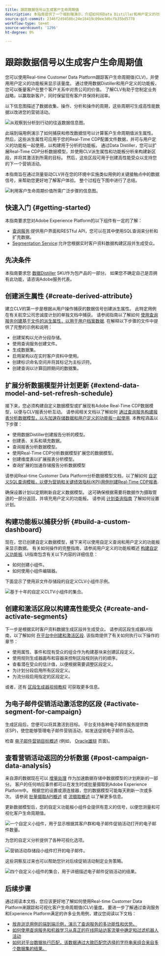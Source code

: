 ```yaml
---
title: 跟踪数据信号以生成客户生命周期值
description: 本指南提供了一个端到端演示，介绍如何将Data Distiller和用户定义的功能板与Real-time Customer Data Platform结合使用来测量和可视化客户生命周期值。
source-git-commit: 2346f2d9450bc24e10419c09ee3dbcfb35bd5778
workflow-type: tm+mt
source-wordcount: '1296'
ht-degree: 0%

---
```


# 跟踪数据信号以生成客户生命周期值

您可以使用Real-time Customer Data Platform跟踪客户生命周期值(CLV)，并使用用户定义的功能板来显示该量度。 通过使用数据Distiller和用户定义的功能板，您可以衡量客户在整个客户关系中对贵公司的价值。 了解CLV有助于您制定业务战略，以赢取新客户，同时保留现有客户并保持利润率。

以下信息图描述了数据收集、操作、分析和操作的周期，这些周期可生成高性能数据以改进您的营销活动。

![从观察到分析到行动的往返数据信息图。](../images/use-cases/infographic-use-case-cycle.png)

此端到端用例演示了如何捕获和修改数据信号以计算客户生命周期值派生属性。 然后，这些派生属性可应用于您的Real-Time CDP配置文件数据，并可与用户定义的功能板一起使用，以构建用于分析的功能板。 通过Data Distiller，您可以扩展Real-Time CDP分析数据模型，并使用CLV派生属性和功能板分析来构建新区段，并将其激活到所需的目标。 然后，这些区段可用于创建高性能受众以支持您的下一个营销活动。

本指南旨在通过测量驱动CLV并在您的环境中实施类似用例的关键接触点中的数据信号，来帮助您更好地了解客户体验。 整个过程在下图中进行了总结。

![利用客户生命周期价值所需广泛步骤的信息图。](../images/use-cases/implementation-steps.png)

## 快速入门 {#getting-started}

本指南要求您对Adobe Experience Platform的以下组件有一定的了解：

* [查询服务](../home.md):提供用户界面和RESTful API，您可以在其中使用SQL查询来分析和扩充数据。
* [Segmentation Service](../../segmentation/home.md):允许您根据实时客户资料数据构建区段并生成受众。

## 先决条件

本指南要求您 [数据Distiller](../data-distiller/overview.md) SKU作为包产品的一部分。 如果您不确定自己是否拥有此功能，请咨询Adobe服务代表。

## 创建派生属性 {#create-derived-attribute}

建立CLV的第一步是根据从用户操作捕获的数据信号创建派生属性。 此特定用例在有关航空公司忠诚度计划的单独文档中捕获。 请参阅指南以了解如何 [使用查询服务创建基于文件的派生属性，以用于用户档案数据](./deciles-use-case.md). 在解释以下步骤的文件中提供了完整的示例和说明：

* 创建架构以允许分段存储。
* 使用查询服务创建文件。
* 生成数据集。
* 启用架构以在实时客户资料中使用。
* 创建标识命名空间并将其标记为主标识符。
* 创建查询以计算回顾期间的数据集。

## 扩展分析数据模型并计划更新 {#extend-data-model-and-set-refresh-schedule}

接下来，您必须构建自定义数据模型或扩展现有Adobe Real-Time CDP数据模型，以便与CLV报表分析互动。 请参阅相关文档以了解如何 [通过查询服务构建报表分析数据模型，以与加速存储数据和用户定义的功能板一起使用](../data-distiller/query-accelerated-store/reporting-insights-data-model.md#build-a-reporting-insights-data-model). 本教程涵盖以下步骤：

* 使用数据Distiller创建报告分析的模型。
* 创建表、关系和填充数据。
* 查询报表分析数据模型。
* 使用Real-Time CDP分析数据模型扩展您的数据模型。
* 创建维度表以扩展报表分析模型。
* 查询扩展的加速存储报告分析数据模型

请参阅Real-time Customer Data Platform分析数据模型文档，以了解如何 [自定义SQL查询模板，以便为营销和关键绩效指标(KPI)用例创建Real-Time CDP报表](../../dashboards/cdp-insights-data-model.md).

确保设置计划以定期刷新自定义数据模型。 这可确保根据需要将数据作为摄取管道的一部分返回，并填充用户定义的功能板。 请参阅 [计划查询指南](../ui/query-schedules.md#create-schedule) 了解如何设置计划。

## 构建功能板以捕获分析 {#build-a-custom-dashboard}

现在，您已创建自定义数据模型，接下来可以使用自定义查询和用户定义的功能板来显示数据。 有关如何操作的完整指南，请参阅用户定义的功能板概述 [构建自定义功能板](../../dashboards/user-defined-dashboards.md). UI指南包含有关以下内容的详细信息：

* 如何创建小组件。
* 如何使用小组件编辑器。

下面显示了使用非文件存储段的自定义CLV小组件示例。

![基于十年的自定义CLTV小组件的集合。](../images/use-cases/deciles-user-defined-dashboard.png)

## 创建和激活区段以构建高性能受众 {#create-and-activate-segments}

下一步是根据实时客户资料数据生成区段并生成受众。 请参阅区段生成器UI指南，以了解如何 [在平台中创建和激活区段](../../segmentation/ui/segment-builder.md). 该指南提供了有关如何执行以下操作的章节：

* 使用属性、事件和现有受众的组合作为构建基块来创建区段定义。
* 使用规则生成器画布和容器来控制区段规则执行的顺序。
* 查看潜在受众的估计值，以便根据需要调整区段定义。
* 为计划分段启用所有区段定义。
* 为流分段启用指定的区段定义。

或者，还有 [区段生成器视频教程](https://experienceleague.adobe.com/docs/platform-learn/tutorials/segments/create-segments.html) 可获取更多信息。

## 为电子邮件促销活动激活您的区段 {#activate-segment-for-campaign}

生成区段后，您便可以将其激活到目标。 平台支持各种电子邮件服务提供商(ESP)，使您能够管理电子邮件营销活动，如发送促销电子邮件活动。

检查 [电子邮件营销目标概述](https://experienceleague.adobe.com/docs/experience-platform/destinations/catalog/email-marketing/overview.html?lang=en#connect-destination) (例如， [Oracle雄辩](https://experienceleague.adobe.com/docs/experience-platform/destinations/catalog/email-marketing/oracle-eloqua-api.html?lang=en) 页面)。

## 查看营销活动返回的分析数据 {#post-campaign-data-analysis}

来自源的数据现在可以 [增量处理](../essential-concepts/incremental-load.md) 作为加速数据存储中数据模型的计划刷新的一部分。 客户的任何响应事件都可以在发生时或批量摄取到Adobe Experience Platform中。 根据您的设置或源连接器，您的数据模型可能每天刷新一次或多次。 请参阅 [批量摄取API概述](../../ingestion/batch-ingestion/api-overview.md) 或 [流摄取概述](../../ingestion/streaming-ingestion/overview.md) 以了解更多信息。

更新数据模型后，您的自定义功能板小组件会提供有意义的信号，以便您测量和可视化客户生命周期值。

![一个自定义小组件，用于显示根据其客户群和电子邮件促销活动打开的电子邮件数量。](../images/use-cases/post-activation-and-email-response-kpis.png)

为您的自定义分析提供了各种可视化选项。

![营销活动存储段小组件打开的电子邮件。](../images/use-cases/email-opened-by-campaign-buckets.png)

这些洞察反过来也可以帮助您针对后续促销活动制定业务策略。

![四个自定义小组件的集合，用于详细描述电子邮件促销活动的结果。](../images/use-cases/example-widgets.png)

## 后续步骤

通过阅读本文档，您应该更好地了解如何使用Real-time Customer Data Platform来跟踪和可视化客户生命周期值(CLV)量度。 要进一步了解通过查询服务和Experience Platform满足的许多业务用例，建议您阅读以下文档：

* [放弃浏览用例的端到端示例，演示了查询服务的多功能性和优势。](./abandoned-browse.md)
* [如何使用查询服务和机器学习从真正的在线网站访客流量中确定和过滤机器人活动](./bot-filtering.md)
* [如何对平台数据执行匹配，该数据通过大致匹配您选择的字符串来组合来自多个数据集的结果。](./fuzzy-match.md)

<!-- "Data signals are actions taken by consumers while online that offer clues about intent that can be acted upon. This includes anything from visiting a website to filling out a change of address or clicking an ad."  -->

<!-- "Customer touchpoints are your brand's points of customer contact, from start to finish." -->
